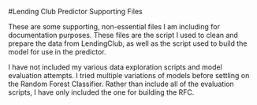 #Lending Club Predictor Supporting Files

These are some supporting, non-essential files I am including for documentation purposes. These files are the script I used to clean and prepare the data from LendingClub, as well as the script used to build the model for use in the predictor.

I have not included my various data exploration scripts and model evaluation attempts. I tried multiple variations of models before settling on the Random Forest Classifier. Rather than include all of the evaluation scripts, I have only included the one for building the RFC.